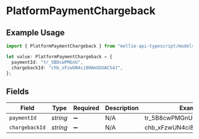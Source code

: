 # PlatformPaymentChargeback

## Example Usage

```typescript
import { PlatformPaymentChargeback } from "mollie-api-typescript/models/operations";

let value: PlatformPaymentChargeback = {
  paymentId: "tr_5B8cwPMGnU",
  chargebackId: "chb_xFzwUN4ci8HAmSGUACS4J",
};
```

## Fields

| Field                     | Type                      | Required                  | Description               | Example                   |
| ------------------------- | ------------------------- | ------------------------- | ------------------------- | ------------------------- |
| `paymentId`               | *string*                  | :heavy_minus_sign:        | N/A                       | tr_5B8cwPMGnU             |
| `chargebackId`            | *string*                  | :heavy_minus_sign:        | N/A                       | chb_xFzwUN4ci8HAmSGUACS4J |